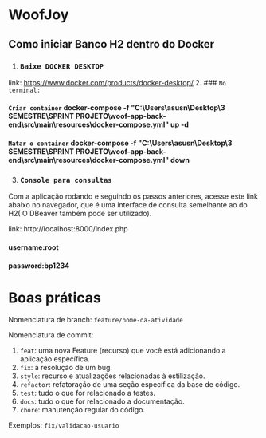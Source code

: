 # WoofJoy
## Como iniciar Banco H2 dentro do Docker
1. ### `Baixe DOCKER DESKTOP`
link: https://www.docker.com/products/docker-desktop/
2. ### `No terminal:`
#### `Criar container`   docker-compose -f "C:\Users\asusn\Desktop\3 SEMESTRE\SPRINT PROJETO\woof-app-back-end\src\main\resources\docker-compose.yml" up -d
#### `Matar o container` docker-compose -f "C:\Users\asusn\Desktop\3 SEMESTRE\SPRINT PROJETO\woof-app-back-end\src\main\resources\docker-compose.yml" down 
3. ### `Console para consultas `
Com a aplicação rodando e seguindo os passos anteriores, acesse este link abaixo no navegador, que é uma interface de consulta semelhante ao do H2( O DBeaver também pode ser utilizado).

link: http://localhost:8000/index.php
#### username:root
#### password:bp1234


# Boas práticas 
Nomenclatura de branch: 
`feature/nome-da-atividade`

Nomenclatura de commit: 
 
1. `feat`: uma nova Feature (recurso) que você está adicionando a aplicação específica.
2. `fix`: a resolução de um bug.
3. `style`: recurso e atualizações relacionadas à estilização.
4. `refactor`: refatoração de uma seção específica da base de código.
5. `test`: tudo o que for relacionado a testes.
6. `docs`: tudo o que for relacionado a documentação.
7. `chore`: manutenção regular do código.

Exemplos:
`fix/validacao-usuario`
